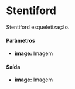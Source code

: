 # Stentiford

Stentiford esqueletização.

#### Parâmetros
* __image:__ Imagem

#### Saída
* __image:__ Imagem
